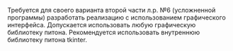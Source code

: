 Требуется для своего варианта второй части л.р. №6 (усложненной программы) разработать реализацию с использованием графического интерфейса.
Допускается использовать любую графическую библиотеку питона. Рекомендуется использовать внутреннюю библиотеку питона  tkinter.
